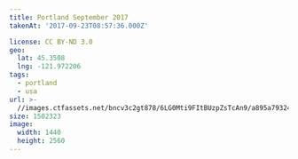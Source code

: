 ```yaml
---
title: Portland September 2017
takenAt: '2017-09-23T08:57:36.000Z'

license: CC BY-ND 3.0
geo:
  lat: 45.3508
  lng: -121.972206
tags:
  - portland
  - usa
url: >-
  //images.ctfassets.net/bncv3c2gt878/6LG0Mti9FItBUzpZsTcAn9/a895a793249651d7331705c17c673572/portland-september-2017_36607133964_o
size: 1502323
image:
  width: 1440
  height: 2560
---
```

